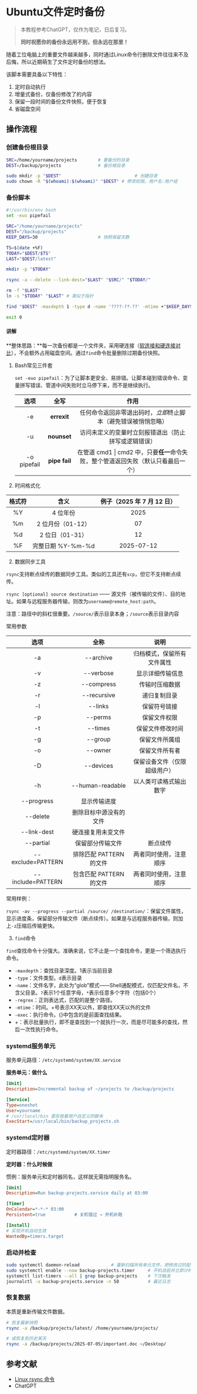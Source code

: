 #  Ubuntu文件定时备份

> 本教程参考ChatGPT，仅作为笔记，日后复习。
>
> **同时祝愿你的备份永远用不到，但永远在那里！**

随着工位电脑上的重要文件越来越多，同时通过Linux命令行删除文件往往来不及后悔，所以近期萌生了文件定时备份的想法。

该脚本需要具备以下特性：

1. 定时自动执行
2. 增量式备份，仅备份修改了的内容
3. 保留一段时间的备份文件快照，便于恢复
4. 省磁盘空间

## 操作流程

### 创建备份根目录

```bash
SRC=/home/yourname/projects        # 要备份的目录
DEST=/backup/projects              # 备份根目录

sudo mkdir -p "$DEST"							 # 创建目录
sudo chown -R "$(whoami):$(whoami)" "$DEST" # 修改权限。用户名:用户组
```

### 备份脚本

```bash
#!/usr/bin/env bash
set -euo pipefail

SRC="/home/yourname/projects"
DEST="/backup/projects"
KEEP_DAYS=30                       # 快照保留天数

TS=$(date +%F)                    
TODAY="$DEST/$TS"
LAST="$DEST/latest"                

mkdir -p "$TODAY"

rsync -a --delete --link-dest="$LAST" "$SRC/" "$TODAY/"

rm -f "$LAST"
ln -s "$TODAY" "$LAST" # 类似于指针

find "$DEST" -maxdepth 1 -type d -name '????-??-??' -mtime +"$KEEP_DAYS" -exec rm -rf {} +

exit 0
```

#### 讲解

**整体思路：**每一次备份都是一个文件夹，采用硬连接（[软连接和硬连接对比](https://www.cnblogs.com/coder-shane/p/18204202)），不会额外占用磁盘空间。通过`find`命令批量删除过期备份快照。

1. Bash常见三件套

   `set -euo pipefail`：为了让脚本更安全、易排错。让脚本碰到错误命令、变量拼写错误、管道中间失败时立马停下来，而不是继续执行。

   |  **选项**   |   **全写**    |                           **作用**                           |
   | :---------: | :-----------: | :----------------------------------------------------------: |
   |     -e      |  **errexit**  | 任何命令返回非零退出码时，*立即*终止脚本（避免错误被悄悄忽略） |
   |     -u      |  **nounset**  |     访问未定义的变量时立刻报错退出（防止拼写或逻辑错误）     |
   | -o pipefail | **pipe fail** | 在管道 cmd1 \| cmd2 中，只要**任一**命令失败，整个管道返回失败（默认只看最后一个） |

2. 时间格式化

| **格式符** |     **含义**      | **例子（2025 年 7 月 12 日）** |
| :--------: | :---------------: | :----------------------------: |
|     %Y     |     4 位年份      |              2025              |
|     %m     | 2 位月份（01-12） |               07               |
|     %d     |  2 位日（01-31）  |               12               |
|     %F     | 完整日期 %Y-%m-%d |           2025-07-12           |

2. 数据同步工具

`rsync`支持断点续传的数据同步工具。类似的工具还有`scp`，但它不支持断点续传。

`rsync [optional] source destination` —— 源文件（被传输的文件）、目的地址。如果与远程服务器传输，则改为`username@remote_host:path`。

注意：路径中的斜杠很重要。`/source/`表示目录本身；`/source`表示目录内容

常用参数

|       选项        |          全称           |             说明             |
| :---------------: | :---------------------: | :--------------------------: |
|        -a         |        --archive        |  归档模式，保留所有文件属性  |
|        -v         |        --verbose        |       显示详细传输信息       |
|        -z         |       --compress        |        传输时压缩数据        |
|        -r         |       --recursive       |         递归复制目录         |
|        -l         |         --links         |         保留符号链接         |
|        -p         |         --perms         |         保留文件权限         |
|        -t         |         --times         |       保留文件修改时间       |
|        -g         |         --group         |        保留文件所属组        |
|        -o         |         --owner         |        保留文件所有者        |
|        -D         |        --devices        | 保留设备文件（仅限超级用户） |
|        -h         |    --human-readable     |    以人类可读格式输出数字    |
|    --progress     |      显示传输进度       |                              |
|     --delete      | 删除目标中源没有的文件  |                              |
|    --link-dest    |   硬连接复用未变文件    |                              |
|     --partial     |    保留部分传输文件     |           断点续传           |
| --exclude=PATTERN | 排除匹配 PATTERN 的文件 |    两者同时使用，注意顺序    |
| --include=PATTERN | 包含匹配 PATTERN 的文件 |    两者同时使用，注意顺序    |

常用样例：

`rsync -av --progress --partial /source/ /destination/`：保留文件属性，显示进度条，保留部分传输文件（断点续传）。如果是与远程服务器传输，则加上`-z`压缩后传输更快。

3. `find`命令

`find`查找命令十分强大。准确来说，它不止是一个查找命令，更是一个筛选执行命令。

- `-maxdepth`：查找目录深度。1表示当前目录
- `-type`：文件类型。`d`表示目录
- `-name`：文件名字，此处为“glob”模式——Shell通配模式，仅匹配文件名，不含父目录。`?`表示1个任意字母，`*`表示任意多个字符（包括0个）
- `-regrex`：正则表达式，匹配的是整个路径。
- `-mtime`：时间。+号表示XX天以外，即查找XX天以外的文件
- `-exec`：执行命令。{}中包含的是前面查找结果。
- +：表示批量执行，即不是查找到一个就执行一次，而是尽可能多的查找，然后一次性执行命令。

### systemd服务单元

服务单元路径：`/etc/systemd/system/XX.service`

**服务单元：做什么**

```ini
[Unit]
Description=Incremental backup of ~/projects to /backup/projects

[Service]
Type=oneshot
User=yourname
# /usr/local/bin 里存放着用户自定义的脚本
ExecStart=/usr/local/bin/backup_projects.sh 
```

### systemd定时器

定时器路径：`/etc/systemd/system/XX.timer`

**定时器：什么时候做**

惯例：服务单元和定时器同名，这样就无需指明服务名。

```ini
[Unit]
Description=Run backup-projects.service daily at 03:00

[Timer]
OnCalendar=*-*-* 03:00
Persistent=true           # 关机错过 → 开机补跑

[Install]
# 实现开机自动生效
WantedBy=timers.target
```



### 启动并检查

```bash
sudo systemctl daemon-reload			# 重新扫描所有单元文件，把修改过的配置加载进内存
sudo systemctl enable --now backup-projects.timer     # 开机自启并立即计时
systemctl list-timers --all | grep backup-projects    # 下次触发
journalctl -u backup-projects.service -n 50           # 最近日志
```

### 恢复数据

本质是重新传输文件数据。

```bash	
# 恢复最新快照
rsync -a /backup/projects/latest/ /home/yourname/projects/

# 或恢复到历史某天
rsync -a /backup/projects/2025-07-05/important.doc ~/Desktop/
```



## 参考文献

- [Linux rsync 命令](https://www.runoob.com/linux/linux-comm-rsync.html)
- ChatGPT